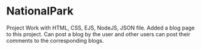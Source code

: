 # NationalPark
Project Work with HTML, CSS, EJS, NodeJS, JSON file.
 Added a blog page to this project.
 Can post a blog by the user and other users can post their comments to the corresponding blogs.
